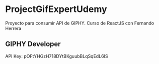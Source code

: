 # ProjectGifExpertUdemy
Proyecto para consumir API de GIPHY.  Curso de ReactJS con Fernando Herrera

## GIPHY Developer
API Key: pOFtYHGzH718DYtBKguubBLqSqEdL6IS 
